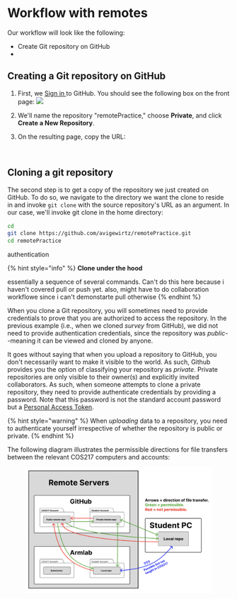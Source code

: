 # Workflow with remotes

Our workflow will look like the following:

* Create Git repository on GitHub
*

## Creating a Git repository on GitHub

1. First, we [Sign in ](https://github.com/)to GitHub. You should see the following box on the front page: ![](<../../.gitbook/assets/Screenshot 2024-04-05 at 1.32.52 PM.png>)
2. We'll name the repository "remotePractice," choose **Private**, and click **Create a New Repository**.&#x20;
3.  On the resulting page, copy the URL:&#x20;

    <figure><img src="../../.gitbook/assets/Screenshot 2024-04-05 at 1.54.08 PM.png" alt=""><figcaption></figcaption></figure>

## Cloning a git repository

The second step is to get a copy of the repository we just created on GitHub. To do so, we navigate to the directory we want the clone to reside in and invoke `git clone` with the source repository's URL as an argument. In our case, we'll invoke git clone in the home directory:

```bash
cd
git clone https://github.com/avigewirtz/remotePractice.git
cd remotePractice
```

authentication





{% hint style="info" %}
**Clone under the hood**

essentially a sequence of several commands. Can't do this here because i haven't covered pull or push yet. also, might have to do collaboration workflowe since i can't demonstarte pull otherwise
{% endhint %}





















When you clone a Git repository, you will sometimes need to provide credentials to prove that you are authorized to access the repository. In the previous example (i.e., when we cloned _survey_ from GitHub), we did not need to provide authentication credentials, since the repository was _public_--meaning it can be viewed and cloned by anyone.

It goes without saying that when you upload a repository to GitHub, you don't necessarily want to make it visible to the world. As such, Github provides you the option of classifying your repository as _private_. Private repositories are only visible to their owner(s) and explicitly invited collaborators. As such, when someone attempts to clone a private repository, they need to provide authenticate credentials by providing a password. Note that this password is not the standard account password but a [Personal Access Token](../background/git-installation.md#generating-a-github-personal-access-token).

{% hint style="warning" %}
When _uploading_ data to a repository, you need to authenticate yourself irrespective of whether the repository is public or private.
{% endhint %}

The following diagram illustrates the permissible directions for file transfers between the relevant COS217 computers and accounts:

<figure><img src="../../.gitbook/assets/Screenshot 2023-05-01 at 2.35.17 PM.png" alt=""><figcaption></figcaption></figure>

